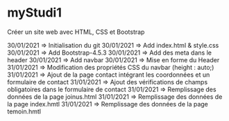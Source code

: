 # myStudi1
Créer un site web avec HTML, CSS et Bootstrap

30/01/2021 => Initialisation du git
30/01/2021 => Add index.html & style.css
30/01/2021 => Add Bootstrap-4.5.3
30/01/2021 => Add des meta dans le header
30/01/2021 => Add navbar
30/01/2021 => Mise en forme du Header
31/01/2021 => Modification des propriétés CSS du navbar (height : auto;)
31/01/2021 => Ajout de la page contact intégrant les coordonnées et un formulaire de contact
31/01/2021 => Ajout des vérifications de champs obligatoires dans le formulaire de contact
31/01/2021 => Remplissage des données de la page joinus.html
31/01/2021 => Remplissage des données de la page index.hmtl
31/01/2021 => Remplissage des données de la page temoin.hmtl